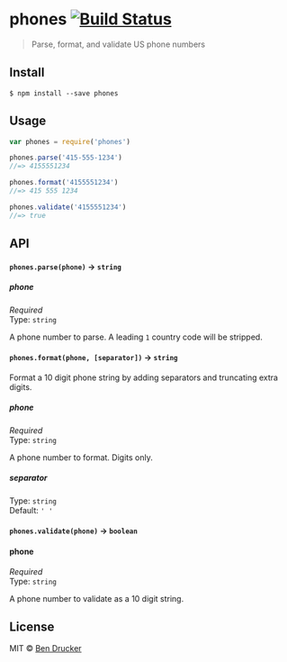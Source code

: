 # phones [![Build Status](https://travis-ci.org/bendrucker/phones.svg?branch=master)](https://travis-ci.org/bendrucker/phones)

> Parse, format, and validate US phone numbers


## Install

```
$ npm install --save phones
```


## Usage

```js
var phones = require('phones')

phones.parse('415-555-1234')
//=> 4155551234

phones.format('4155551234')
//=> 415 555 1234

phones.validate('4155551234')
//=> true
```

## API

#### `phones.parse(phone)` -> `string`

##### phone

*Required*  
Type: `string`

A phone number to parse. A leading `1` country code will be stripped.

#### `phones.format(phone, [separator])` -> `string`

Format a 10 digit phone string by adding separators and truncating extra digits.

##### phone

*Required*  
Type: `string`

A phone number to format. Digits only.

##### separator

Type: `string`  
Default: `' '`

#### `phones.validate(phone)` -> `boolean`

#### phone

*Required*  
Type: `string`

A phone number to validate as a 10 digit string.

## License

MIT © [Ben Drucker](http://bendrucker.me)
